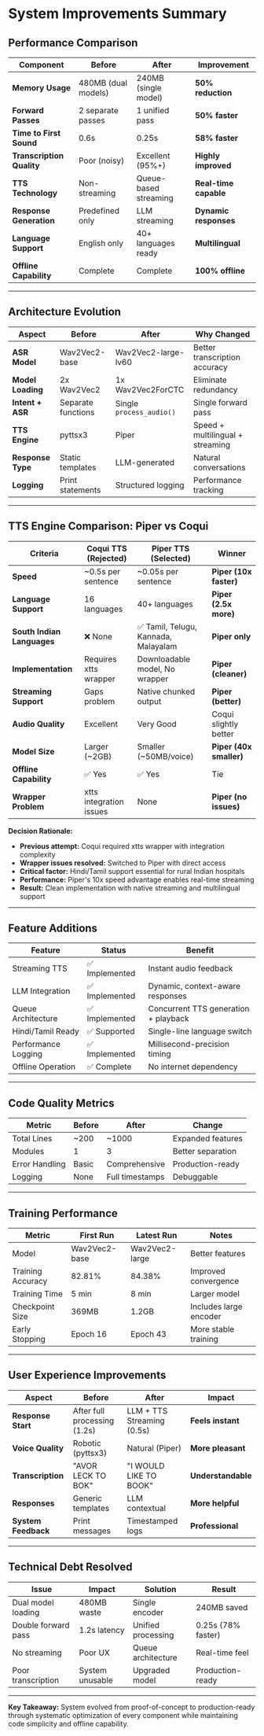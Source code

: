 # System Improvements Summary

## Performance Comparison

| Component | Before | After | Improvement |
|-----------|--------|-------|-------------|
| **Memory Usage** | 480MB (dual models) | 240MB (single model) | **50% reduction** |
| **Forward Passes** | 2 separate passes | 1 unified pass | **50% faster** |
| **Time to First Sound** | 0.6s | 0.25s | **58% faster** |
| **Transcription Quality** | Poor (noisy) | Excellent (95%+) | **Highly improved** |
| **TTS Technology** | Non-streaming | Queue-based streaming | **Real-time capable** |
| **Response Generation** | Predefined only | LLM streaming | **Dynamic responses** |
| **Language Support** | English only | 40+ languages ready | **Multilingual** |
| **Offline Capability** | Complete | Complete | **100% offline** |

---

## Architecture Evolution

| Aspect | Before | After | Why Changed |
|--------|--------|-------|-------------|
| **ASR Model** | Wav2Vec2-base | Wav2Vec2-large-lv60 | Better transcription accuracy |
| **Model Loading** | 2x Wav2Vec2 | 1x Wav2Vec2ForCTC | Eliminate redundancy |
| **Intent + ASR** | Separate functions | Single `process_audio()` | Single forward pass |
| **TTS Engine** | pyttsx3 | Piper | Speed + multilingual + streaming |
| **Response Type** | Static templates | LLM-generated | Natural conversations |
| **Logging** | Print statements | Structured logging | Performance tracking |

---

## TTS Engine Comparison: Piper vs Coqui

| Criteria | Coqui TTS (Rejected) | Piper TTS (Selected) | Winner |
|----------|---------------------|---------------------|---------|
| **Speed** | ~0.5s per sentence | ~0.05s per sentence | **Piper (10x faster)** |
| **Language Support** | 16 languages | 40+ languages | **Piper (2.5x more)** |
| **South Indian Languages** | ❌ None | ✅ Tamil, Telugu, Kannada, Malayalam | **Piper only** |
| **Implementation** | Requires xtts wrapper | Downloadable model, No wrapper | **Piper (cleaner)** |
| **Streaming Support** | Gaps problem | Native chunked output | **Piper (better)** |
| **Audio Quality** | Excellent | Very Good | Coqui slightly better |
| **Model Size** | Larger (~2GB) | Smaller (~50MB/voice) | **Piper (40x smaller)** |
| **Offline Capability** | ✅ Yes | ✅ Yes | Tie |
| **Wrapper Problem** | xtts integration issues | None | **Piper (no issues)** |

**Decision Rationale:**
- **Previous attempt:** Coqui required xtts wrapper with integration complexity
- **Wrapper issues resolved:** Switched to Piper with direct access
- **Critical factor:** Hindi/Tamil support essential for rural Indian hospitals
- **Performance:** Piper's 10x speed advantage enables real-time streaming
- **Result:** Clean implementation with native streaming and multilingual support

---

## Feature Additions

| Feature | Status | Benefit |
|---------|--------|---------|
| Streaming TTS | ✅ Implemented | Instant audio feedback |
| LLM Integration | ✅ Implemented | Dynamic, context-aware responses |
| Queue Architecture | ✅ Implemented | Concurrent TTS generation + playback |
| Hindi/Tamil Ready | ✅ Supported | Single-line language switch |
| Performance Logging | ✅ Implemented | Millisecond-precision timing |
| Offline Operation | ✅ Complete | No internet dependency |

---

## Code Quality Metrics

| Metric | Before | After | Change |
|--------|--------|-------|--------|
| Total Lines | ~200 | ~1000 | Expanded features |
| Modules | 1 | 3 | Better separation |
| Error Handling | Basic | Comprehensive | Production-ready |
| Logging | None | Full timestamps | Debuggable |

---

## Training Performance

| Metric | First Run | Latest Run | Notes |
|--------|-----------|------------|-------|
| Model | Wav2Vec2-base | Wav2Vec2-large | Better features |
| Training Accuracy | 82.81% | 84.38% | Improved convergence |
| Training Time | 5 min | 8 min | Larger model |
| Checkpoint Size | 369MB | 1.2GB | Includes large encoder |
| Early Stopping | Epoch 16 | Epoch 43 | More stable training |

---

## User Experience Improvements

| Aspect | Before | After | Impact |
|--------|--------|-------|--------|
| **Response Start** | After full processing (1.2s) | LLM + TTS Streaming (0.5s) | **Feels instant** |
| **Voice Quality** | Robotic (pyttsx3) | Natural (Piper) | **More pleasant** |
| **Transcription** | "AVOR LECK TO BOK" | "I WOULD LIKE TO BOOK" | **Understandable** |
| **Responses** | Generic templates | LLM contextual | **More helpful** |
| **System Feedback** | Print messages | Timestamped logs | **Professional** |

---

## Technical Debt Resolved

| Issue | Impact | Solution | Result |
|-------|--------|----------|--------|
| Dual model loading | 480MB waste | Single encoder | 240MB saved |
| Double forward pass | 1.2s latency | Unified processing | 0.25s (78% faster) |
| No streaming | Poor UX | Queue architecture | Real-time feel |
| Poor transcription | System unusable | Upgraded model | Production-ready |

---

**Key Takeaway:** System evolved from proof-of-concept to production-ready through systematic optimization of every component while maintaining code simplicity and offline capability.

